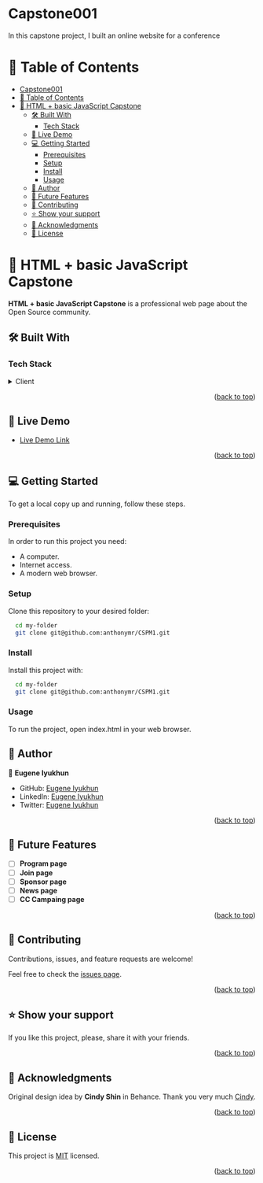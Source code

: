# Capstone001
In this capstone project, I built an online website for a conference
<a name="readme-top"></a>

<!-- TABLE OF CONTENTS -->

# 📗 Table of Contents

- [Capstone001](#capstone001)
- [📗 Table of Contents](#-table-of-contents)
- [📖 HTML + basic JavaScript Capstone ](#-html--basic-javascript-capstone-)
  - [🛠 Built With ](#-built-with-)
    - [Tech Stack ](#tech-stack-)
  - [🚀 Live Demo ](#-live-demo-)
  - [💻 Getting Started ](#-getting-started-)
    - [Prerequisites](#prerequisites)
    - [Setup](#setup)
    - [Install](#install)
    - [Usage](#usage)
  - [👥 Author ](#-author-)
  - [🔭 Future Features ](#-future-features-)
  - [🤝 Contributing ](#-contributing-)
  - [⭐️ Show your support ](#️-show-your-support-)
  - [🙏 Acknowledgments ](#-acknowledgments-)
  - [📝 License ](#-license-)

<!-- PROJECT DESCRIPTION -->

# 📖 HTML + basic JavaScript Capstone <a name="about-project"></a>

**HTML + basic JavaScript Capstone** is a professional web page about the Open Source community.

## 🛠 Built With <a name="built-with"></a>

### Tech Stack <a name="tech-stack"></a>

<details>
  <summary>Client</summary>
  <ul>
    <li><a href="https://developer.mozilla.org/es/docs/Web/HTML">HTML</a></li>
    <li><a href="https://developer.mozilla.org/es/docs/Web/CSS">CSS</a></li>
    <li><a href="https://developer.mozilla.org/es/docs/Web/javascript">JS</a></li>
  </ul>
</details>

<p align="right">(<a href="#readme-top">back to top</a>)</p>

<!-- LIVE DEMO -->

## 🚀 Live Demo <a name="live-demo"></a>

- [Live Demo Link](https://eugeneiyukhun.github.io/Capstone001/)

<p align="right">(<a href="#readme-top">back to top</a>)</p>

<!-- GETTING STARTED -->

## 💻 Getting Started <a name="getting-started"></a>

To get a local copy up and running, follow these steps.

### Prerequisites

In order to run this project you need:

- A computer.
- Internet access.
- A modern web browser.

### Setup

Clone this repository to your desired folder:

```sh
  cd my-folder
  git clone git@github.com:anthonymr/CSPM1.git
```

### Install

Install this project with:

```sh
  cd my-folder
  git clone git@github.com:anthonymr/CSPM1.git
```

### Usage

To run the project, open index.html in your web browser.

<!-- AUTHORS -->

## 👥 Author <a name="author"></a>


👤 **Eugene Iyukhun**

- GitHub: [Eugene Iyukhun](https://github.com/Eugeneiyukhun)
- LinkedIn: [Eugene Iyukhun](https://www.linkedin.com/in/eugene-iyukhun-bb491612a)
- Twitter: [Eugene Iyukhun](https://twitter.com/EIyukhun)
  

<p align="right">(<a href="#readme-top">back to top</a>)</p>

<!-- FUTURE FEATURES -->

## 🔭 Future Features <a name="future-features"></a>


- [ ] **Program page**
- [ ] **Join page**
- [ ] **Sponsor page**
- [ ] **News page**
- [ ] **CC Campaing page**

<p align="right">(<a href="#readme-top">back to top</a>)</p>

<!-- CONTRIBUTING -->

## 🤝 Contributing <a name="contributing"></a>

Contributions, issues, and feature requests are welcome!

Feel free to check the [issues page](../../issues/).

<p align="right">(<a href="#readme-top">back to top</a>)</p>

<!-- SUPPORT -->

## ⭐️ Show your support <a name="support"></a>

If you like this project, please, share it with your friends.

<p align="right">(<a href="#readme-top">back to top</a>)</p>

<!-- ACKNOWLEDGEMENTS -->

## 🙏 Acknowledgments <a name="acknowledgements"></a>

Original design idea by **Cindy Shin** in Behance.
Thank you very much [Cindy](https://www.behance.net/adagio07).

<p align="right">(<a href="#readme-top">back to top</a>)</p>

<!-- LICENSE -->

## 📝 License <a name="license"></a>

This project is [MIT](./LICENSE) licensed.

<p align="right">(<a href="#readme-top">back to top</a>)</p>
